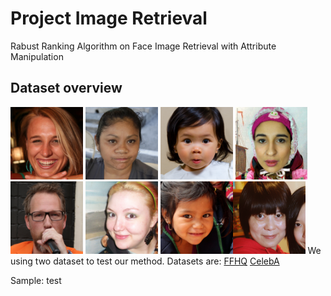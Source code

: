 # Project Image Retrieval

Rabust Ranking Algorithm on Face Image Retrieval with Attribute Manipulation

## Dataset overview
<img src="https://github.com/YusrilHasanuddin/computer-vision/blob/main/sample%20face-dataset/Sample%20FFHQ/00001.png" width="23%"></img> <img src="https://github.com/YusrilHasanuddin/computer-vision/blob/main/sample%20face-dataset/Sample%20FFHQ/00002.png" width="23%"></img> <img src="https://github.com/YusrilHasanuddin/computer-vision/blob/main/sample%20face-dataset/Sample%20FFHQ/00003.png" width="23%"></img> <img src="https://github.com/YusrilHasanuddin/computer-vision/blob/main/sample%20face-dataset/Sample%20FFHQ/00004.png" width="23%"></img> <img src="https://github.com/YusrilHasanuddin/computer-vision/blob/main/sample%20face-dataset/Sample%20FFHQ/00005.png" width="23%"></img> <img src="https://github.com/YusrilHasanuddin/computer-vision/blob/main/sample%20face-dataset/Sample%20FFHQ/00006.png" width="23%"></img> <img src="https://github.com/YusrilHasanuddin/computer-vision/blob/main/sample%20face-dataset/Sample%20FFHQ/00007.png" width="23%"></img><img src="https://github.com/YusrilHasanuddin/computer-vision/blob/main/sample%20face-dataset/Sample%20FFHQ/00008.png" width="23%"></img>
We using two dataset to test our method. Datasets are:
[FFHQ](https://www.kaggle.com/arnaud58/flickrfaceshq-dataset-ffhq)
[CelebA](https://www.kaggle.com/jessicali9530/celeba-dataset)

Sample:
test
